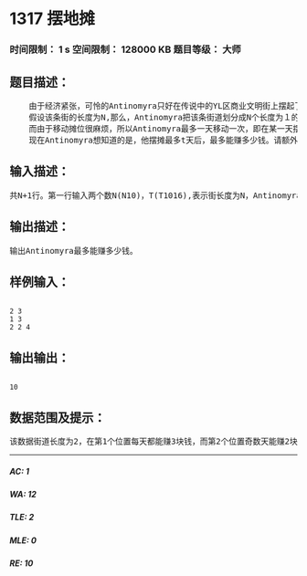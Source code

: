 # 1317 摆地摊   
### 时间限制： 1 s     空间限制： 128000 KB     题目等级： 大师  
## 题目描述：  

<pre>
    由于经济紧张，可怜的Antinomyra只好在传说中的YL区商业文明街上摆起了地摊卖作业-------本。Antinomyra为了赚更多的钱，于是了解了在这条街上各个位置每个时段摆摊的期望收入，然后期待不断地更换摆摊位置来使得自己的收入最多。
    假设该条街的长度为N,那么，Antinomyra把该条街道划分成N个长度为１的区间，Antinomyra可以在其中的任意一个区间摆摊。对于每一个区间，其摆摊的收益是随时间周期性变化的，比如３天为周期，第１天在该处摆摊能赚100元，第２天在该处摆摊能赚200元，第３天在该处摆摊要亏50元（可能碰上CG队）,那么第4、7、10…天同第一天，第5、8、11….天同第二天，第6,9,12…天同第3天。且对于每一个区间，周期数可以不相同。
    而由于移动摊位很麻烦，所以Antinomyra最多一天移动一次，即在某一天摆摊结束之后移动到另一个摊位，且由于Antinomyra懒，所以每次最多移动一个位置，即每次只能移到该天摊位旁边的两个位置中的一个，当然，也可以不移动。而摆摊的第一天可以选择任何一个位置。
    现在Antinomyra想知道的是，他摆摊最多t天后，最多能赚多少钱。请额外注意，Antinomyra可以在任意时刻收摊回家，并且再也不来，但是至少摆摊一天。
</pre>
  
  
## 输入描述：  

<pre>
共N+1行。第一行输入两个数N(N10)，T(T1016),表示街长度为N，Antinomyra准备摆摊T天。接下来N行，第i+1行输入格式为，先输入一个数M(M10)，表示区间i的收入周期长度，该行接下来的M个数表示周期中的每一天在该位置摆摊能收入多少。
</pre>
  
  
## 输出描述：  

<pre>
输出Antinomyra最多能赚多少钱。
</pre>
  
  
## 样例输入：  

<pre><code>
2 3
1 3
2 2 4
</code></pre>
  
  
## 输出输出：  

<pre><code>
10
</code></pre>
  
  
## 数据范围及提示：  

<pre>
该数据街道长度为2，在第1个位置每天都能赚3块钱，而第2个位置奇数天能赚2块钱，偶数天能赚4块钱，故Antinomyra第1天在1号位摆摊，第二天移到2号位，第三天又移回1号位置摆摊。
</pre>
  
  
***  

##### AC: 1  
##### WA: 12  
##### TLE: 2  
##### MLE: 0  
##### RE: 10  
